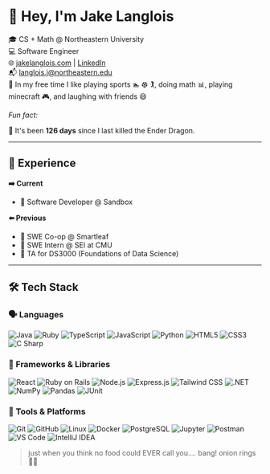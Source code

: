 # 👋 Hey, I'm Jake Langlois

🎓 CS + Math @ Northeastern University  
💻 Software Engineer  
🌐 [jakelanglois.com](https://www.jakelanglois.com) | [LinkedIn](https://www.linkedin.com/in/jacob-langlois/)  
📬 langlois.j@northeastern.edu  
👋 In my free time I like playing sports 🏊 ⚽︎ 🏌, doing math 📊, playing minecraft 🎮, and laughing with friends 😄

*Fun fact:*
<!--DRAGON-->
🐉 It's been **126 days** since I last killed the Ender Dragon.

---

## 💼 Experience

**➡️ Current**  
- 🪏 Software Developer @ Sandbox  

**⬅️ Previous**  
- 🌱 SWE Co-op @ Smartleaf  
- 🔐 SWE Intern @ SEI at CMU  
- 🍎 TA for DS3000 (Foundations of Data Science)

---

## 🛠️ Tech Stack

### 🗣 Languages
![Java](https://img.shields.io/badge/Java-%23ED8B00.svg?style=flat&logo=java&logoColor=white)
![Ruby](https://img.shields.io/badge/Ruby-%23CC342D.svg?style=flat&logo=ruby&logoColor=white)
![TypeScript](https://img.shields.io/badge/TypeScript-%23007ACC.svg?style=flat&logo=typescript&logoColor=white)
![JavaScript](https://img.shields.io/badge/JavaScript-%23F7DF1E.svg?style=flat&logo=javascript&logoColor=black)
![Python](https://img.shields.io/badge/Python-%2314354C.svg?style=flat&logo=python&logoColor=white)
![HTML5](https://img.shields.io/badge/HTML5-%23E34F26.svg?style=flat&logo=html5&logoColor=white)
![CSS3](https://img.shields.io/badge/CSS3-%231572B6.svg?style=flat&logo=css3&logoColor=white)
![C Sharp](https://img.shields.io/badge/C%23-%23239120.svg?style=flat&logo=c-sharp&logoColor=white)


### 🧰 Frameworks & Libraries
![React](https://img.shields.io/badge/React-%2320232a.svg?style=flat&logo=react&logoColor=%2361DAFB)
![Ruby on Rails](https://img.shields.io/badge/Ruby_on_Rails-%23CC0000.svg?style=flat&logo=ruby-on-rails&logoColor=white)
![Node.js](https://img.shields.io/badge/Node.js-%23339933.svg?style=flat&logo=node.js&logoColor=white)
![Express.js](https://img.shields.io/badge/Express.js-%23404d59.svg?style=flat&logo=express&logoColor=white)
![Tailwind CSS](https://img.shields.io/badge/TailwindCSS-%2306B6D4.svg?style=flat&logo=tailwindcss&logoColor=white)
![.NET](https://img.shields.io/badge/.NET-512BD4.svg?style=flat&logo=dotnet&logoColor=white)
![NumPy](https://img.shields.io/badge/NumPy-%23013243.svg?style=flat&logo=numpy&logoColor=white)
![Pandas](https://img.shields.io/badge/Pandas-%23150458.svg?style=flat&logo=pandas&logoColor=white)
![JUnit](https://img.shields.io/badge/JUnit-25A162.svg?style=flat&logo=java&logoColor=white)

### 🔨 Tools & Platforms
![Git](https://img.shields.io/badge/Git-%23F05033.svg?style=flat&logo=git&logoColor=white)
![GitHub](https://img.shields.io/badge/GitHub-%23121011.svg?style=flat&logo=github&logoColor=white)
![Linux](https://img.shields.io/badge/Linux-%23FCC624.svg?style=flat&logo=linux&logoColor=black)
![Docker](https://img.shields.io/badge/Docker-%230db7ed.svg?style=flat&logo=docker&logoColor=white)
![PostgreSQL](https://img.shields.io/badge/PostgreSQL-%23336791.svg?style=flat&logo=postgresql&logoColor=white)
![Jupyter](https://img.shields.io/badge/Jupyter-%23F37626.svg?style=flat&logo=jupyter&logoColor=white)
![Postman](https://img.shields.io/badge/Postman-%23FF6C37.svg?style=flat&logo=postman&logoColor=white)
![VS Code](https://img.shields.io/badge/VS%20Code-%23007ACC.svg?style=flat&logo=visual-studio-code&logoColor=white)
![IntelliJ IDEA](https://img.shields.io/badge/IntelliJ_IDEA-%23000000.svg?style=flat&logo=intellij-idea)

> just when you think no food could EVER call you.... bang! onion rings 🧅📞
